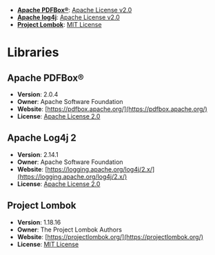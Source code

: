 - __[Apache PDFBox®](https://pdfbox.apache.org/)__: [Apache License v2.0](https://www.apache.org/licenses/LICENSE-2.0)
- __[Apache log4j](https://logging.apache.org/log4j/2.x/index.html)__: [Apache License v2.0](https://www.apache.org/licenses/LICENSE-2.0)
- __[Project Lombok](https://projectlombok.org/)__: [MIT License](https://opensource.org/licenses/MIT)

# Libraries

## Apache PDFBox®

- __Version__: 2.0.4
- __Owner__: Apache Software Foundation
- __Website__: [https://pdfbox.apache.org/](https://pdfbox.apache.org/)
- __License__: [Apache License 2.0](https://www.apache.org/licenses/LICENSE-2.0)

## Apache Log4j 2

- __Version__: 2.14.1
- __Owner__: Apache Software Foundation
- __Website__: [https://logging.apache.org/log4j/2.x/](https://logging.apache.org/log4j/2.x/)
- __License__: [Apache License 2.0](https://www.apache.org/licenses/LICENSE-2.0)

## Project Lombok

- __Version__: 1.18.16
- __Owner__: The Project Lombok Authors
- __Website__: [https://projectlombok.org/](https://projectlombok.org/)
- __License__: [MIT License](https://opensource.org/licenses/MIT)
